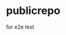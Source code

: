 # publicrepo
for e2e test





































































































































































































































































































































































































































































































